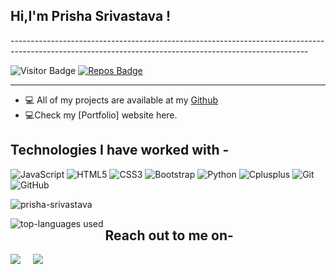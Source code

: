 
<h2><b> Hi,I'm Prisha Srivastava !</h2></b>
--------------------------------------------------------------------------------------------------------------------------------------------------------

![Visitor Badge](https://visitor-badge.laobi.icu/badge?page_id=prisha-srivastava.prisha-srivastava)
[![Repos Badge](https://badges.pufler.dev/repos/prisha-srivastava)](https://badges.pufler.dev)

__________________________________________________________________________________________________________________________________________________________________


<p align="left"> 
 
- 💻 All of my projects are available at my [Github](https://github.com/prisha-srivastava?tab=repositories)
- 💻Check my [Portfolio] website here.
</p>
<h2 align="left"> Technologies I have worked with -</h2>
<p align="left">
 
![JavaScript](https://img.shields.io/badge/-JavaScript-black?style=flat-square&logo=javascript)
![HTML5](https://img.shields.io/badge/-HTML5-E34F26?style=flat-square&logo=html5&logoColor=white)
![CSS3](https://img.shields.io/badge/-CSS3-1572B6?style=flat-square&logo=css3)
![Bootstrap](https://img.shields.io/badge/-Bootstrap-563D7C?style=flat-square&logo=bootstrap)
![Python](https://img.shields.io/badge/-Python-3776AB?style=flat-square&logo=python&logoColor=white)
![Cplusplus](https://img.shields.io/badge/-C++-00599C?style=flat-square&logo=c++&logoColor=white)
![Git](https://img.shields.io/badge/-Git-black?style=flat-square&logo=git)
![GitHub](https://img.shields.io/badge/-GitHub-181717?style=flat-square&logo=github)

</p>

<p><img align="center" src="https://github-readme-stats.vercel.app/api?username=prisha-srivastava&show_icons=true&locale=en&theme=chartreuse-dark&hide=issues,stars&count_private=true" alt="prisha-srivastava" /></p>

<p><img align="left" src="https://github-readme-stats.vercel.app/api/top-langs/?username=prisha-srivastava&layout=compact&theme=dark" alt="top-languages used"/></p>

<h2>Reach out to me on-</h2> 
<p align="left">
  <a target="_blank"href="https://www.linkedin.com/in/prisha-srivastava/"><img src="https://img.shields.io/badge/linkedin-%230077B5.svg?&style=for-the-badge&logo=linkedin&logoColor=white" /></a>&nbsp;&nbsp;&nbsp;&nbsp;
  <a href="mailto:prishas.2501@gmail.com"><img src="https://img.shields.io/badge/gmail-%23D14836.svg?&style=for-the-badge&logo=gmail&logoColor=white" /></a>&nbsp;&nbsp;&nbsp;&nbsp;
</p>
